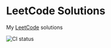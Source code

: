 # LeetCode Solutions
My [LeetCode](http://leetcode.com) solutions

![CI status](https://github.com/schubart/LeetCode/actions/workflows/ci.yaml/badge.svg)
